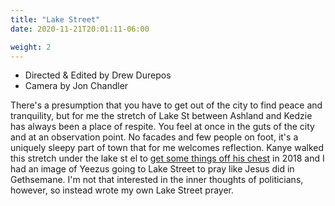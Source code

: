 ```yaml
---
title: "Lake Street"
date: 2020-11-21T20:01:11-06:00

weight: 2
---
```

- Directed & Edited by Drew Durepos
- Camera by Jon Chandler

There's a presumption that you have to get out of the city to find peace and tranquility, but for me the stretch of Lake St between Ashland and Kedzie has always been a place of respite. You feel at once in the guts of the city and at an observation point. No facades and few people on foot, it's a uniquely sleepy part of town that for me welcomes reflection. Kanye walked this stretch under the lake st el to [get some things off his chest](https://www.instagram.com/p/Bn9JkSXnTS7) in 2018 and I had an image of Yeezus going to Lake Street to pray like Jesus did in Gethsemane. I'm not that interested in the inner thoughts of politicians, however, so instead wrote my own Lake Street prayer.
